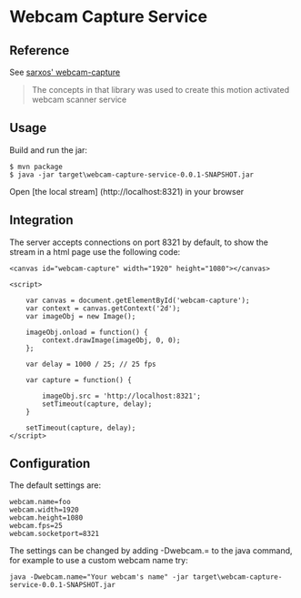 # Webcam Capture Service

## Reference

See [sarxos' webcam-capture](https://github.com/sarxos/webcam-capture)

> The concepts in that library was used to create this motion activated webcam scanner service

## Usage

Build and run the jar:

    $ mvn package
    $ java -jar target\webcam-capture-service-0.0.1-SNAPSHOT.jar
    
Open [the local stream] (http://localhost:8321) in your browser

## Integration

The server accepts connections on port 8321 by default, to show the stream in a html page use the following code:

	<canvas id="webcam-capture" width="1920" height="1080"></canvas>
	
	<script>
	
		var canvas = document.getElementById('webcam-capture');
		var context = canvas.getContext('2d');
		var imageObj = new Image();

		imageObj.onload = function() {
			context.drawImage(imageObj, 0, 0);
		};
		
		var delay = 1000 / 25; // 25 fps

		var capture = function() {

			imageObj.src = 'http://localhost:8321';
			setTimeout(capture, delay);
		}

		setTimeout(capture, delay);
	</script>

## Configuration

The default settings are:

	webcam.name=foo
	webcam.width=1920
	webcam.height=1080
	webcam.fps=25
	webcam.socketport=8321
	
The settings can be changed by adding -Dwebcam.<property>=<newvalue> to the java command, for example to use a custom webcam name try:

	java -Dwebcam.name="Your webcam's name" -jar target\webcam-capture-service-0.0.1-SNAPSHOT.jar
